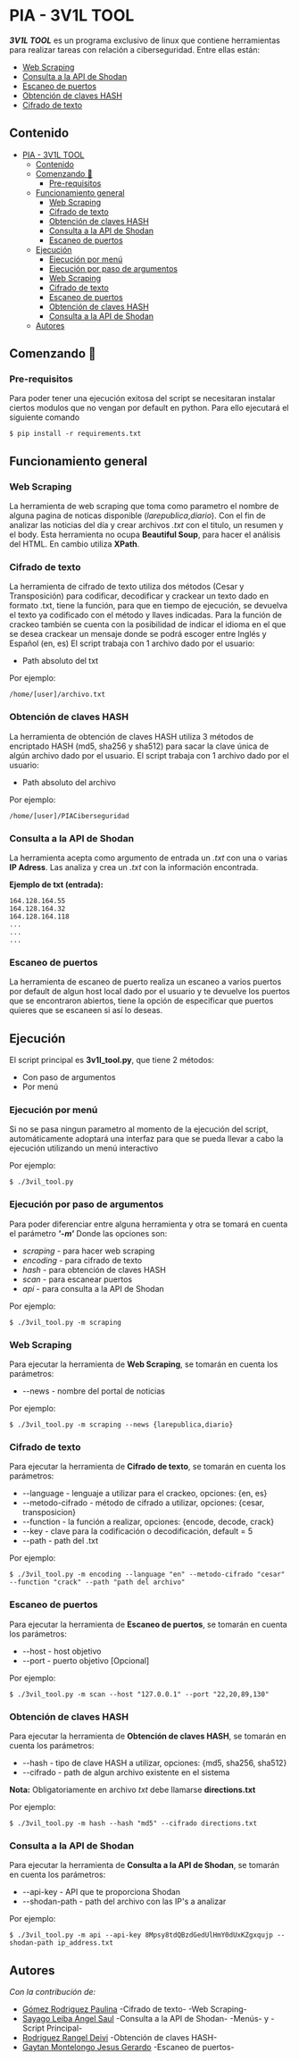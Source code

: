 # PIA - 3V1L TOOL

**_3V1L TOOL_** es un programa exclusivo de linux que contiene herramientas para realizar tareas con relación a ciberseguridad.
Entre ellas están:
* [Web Scraping](https://github.com/S4yago/pia-pc/blob/main/modulos/web_scraping.py)
* [Consulta a la API de Shodan](https://github.com/S4yago/pia-pc/blob/main/modulos/shodan.py)
* [Escaneo de puertos](https://github.com/S4yago/pia-pc/blob/main/modulos/port_scanning.py)
* [Obtención de claves HASH](https://github.com/S4yago/pia-pc/blob/main/modulos/claves_hash.py)
* [Cifrado de texto](https://github.com/S4yago/pia-pc/blob/main/modulos/cifrado_de_texto.py)


## Contenido

- [PIA - 3V1L TOOL](#pia---3v1l-tool)
  - [Contenido](#contenido)
  - [Comenzando 🚀](#comenzando-)
    - [Pre-requisitos](#pre-requisitos)
  - [Funcionamiento general](#funcionamiento-general)
    - [Web Scraping](#web-scraping)
    - [Cifrado de texto](#cifrado-de-texto)
    - [Obtención de claves HASH](#obtención-de-claves-hash)
    - [Consulta a la API de Shodan](#consulta-a-la-api-de-shodan)
    - [Escaneo de puertos](#escaneo-de-puertos)
  - [Ejecución](#ejecución)
    - [Ejecución por menú](#ejecución-por-menú)
    - [Ejecución por paso de argumentos](#ejecución-por-paso-de-argumentos)
    - [Web Scraping](#web-scraping-1)
    - [Cifrado de texto](#cifrado-de-texto-1)
    - [Escaneo de puertos](#escaneo-de-puertos-1)
    - [Obtención de claves HASH](#obtención-de-claves-hash-1)
    - [Consulta a la API de Shodan](#consulta-a-la-api-de-shodan-1)
  - [Autores](#autores)

## Comenzando 🚀

### Pre-requisitos

Para poder tener una ejecución exitosa del script se necesitaran instalar ciertos modulos
que no vengan por default en python. Para ello ejecutará el siguiente comando

```
$ pip install -r requirements.txt
```
## Funcionamiento general

### Web Scraping

La herramienta de web scraping que toma como parametro el nombre de alguna pagina de noticas disponible (_larepublica_,_diario_). Con el fin de analizar las noticias del día y crear archivos _.txt_ con el titulo, un resumen y el body. Esta herramienta no ocupa **Beautiful Soup**, para hacer el análisis del HTML. En cambio utiliza **XPath**.

### Cifrado de texto

La herramienta de cifrado de texto utiliza dos métodos (Cesar y Transposición) para codificar, decodificar y crackear un texto dado en formato .txt, tiene
la función, para que en tiempo de ejecución, se devuelva el texto ya codificado con el método y llaves indicadas.
Para la función de crackeo también se cuenta con la posibilidad de indicar el idioma en el que se desea crackear un mensaje donde se podrá escoger entre
Inglés y Español (en, es)
El script trabaja con 1 archivo dado por el usuario:

* Path absoluto del txt

Por ejemplo:
```
/home/[user]/archivo.txt
```

### Obtención de claves HASH

La herramienta de obtención de claves HASH utiliza 3 métodos de encriptado HASH (md5, sha256 y sha512) para sacar la clave única de algún archivo dado
por el usuario.
El script trabaja con 1 archivo dado por el usuario:

* Path absoluto del archivo

Por ejemplo:

```
/home/[user]/PIACiberseguridad
```

### Consulta a la API de Shodan

La herramienta acepta como argumento de entrada un _.txt_ con una o varias **IP Adress**. Las analiza y crea un _.txt_ con la información encontrada.

**Ejemplo de txt (entrada):**
```
164.128.164.55
164.128.164.32
164.128.164.118
...
...
...
```

### Escaneo de puertos

La herramienta de escaneo de puerto realiza un escaneo a varios puertos por default de algun host local dado por el usuario y te devuelve los puertos que
se encontraron abiertos, tiene la opción de especificar que puertos quieres que se escaneen si así lo deseas.

## Ejecución

El script principal es **3v1l_tool.py**, que tiene 2 métodos:
* Con paso de argumentos
* Por menú

### Ejecución por menú

Si no se pasa ningun parametro al momento de la ejecución del script, automáticamente adoptará una interfaz para que se pueda llevar a cabo la ejecución
utilizando un menú interactivo

Por ejemplo:
```
$ ./3vil_tool.py
```

### Ejecución por paso de argumentos

Para poder diferenciar entre alguna herramienta y otra se tomará en cuenta el parámetro **_'-m'_**
Donde las opciones son:
* _scraping_ - para hacer web scraping
* _encoding_ - para cifrado de texto
* _hash_ - para obtención de claves HASH
* _scan_ - para escanear puertos
* _api_ - para consulta a la API de Shodan

Por ejemplo:

```
$ ./3vil_tool.py -m scraping
```

### Web Scraping
Para ejecutar la herramienta de **Web Scraping**, se tomarán en cuenta los parámetros:

* --news - nombre del portal de noticias

Por ejemplo:

```
$ ./3vil_tool.py -m scraping --news {larepublica,diario}
```

### Cifrado de texto
Para ejecutar la herramienta de **Cifrado de texto**, se tomarán en cuenta los parámetros:

* --language - lenguaje a utilizar para el crackeo, opciones: {en, es}
* --metodo-cifrado - método de cifrado a utilizar, opciones: {cesar, transposicion}
* --function - la función a realizar, opciones: {encode, decode, crack}
* --key - clave para la codificación o decodificación, default = 5
* --path - path del .txt

Por ejemplo:

```
$ ./3vil_tool.py -m encoding --language "en" --metodo-cifrado "cesar" --function "crack" --path "path del archivo"
```

### Escaneo de puertos
Para ejecutar la herramienta de **Escaneo de puertos**, se tomarán en cuenta los parámetros:

* --host - host objetivo
* --port - puerto objetivo [Opcional]

Por ejemplo:

```
$ ./3vil_tool.py -m scan --host "127.0.0.1" --port "22,20,89,130"
```

### Obtención de claves HASH
Para ejecutar la herramienta de **Obtención de claves HASH**, se tomarán en cuenta los parámetros:

* --hash - tipo de clave HASH a utilizar, opciones: {md5, sha256, sha512}
* --cifrado - path de algun archivo existente en el sistema

**Nota:** Obligatoriamente en archivo _txt_ debe llamarse **directions.txt**

Por ejemplo:

```
$ ./3vil_tool.py -m hash --hash "md5" --cifrado directions.txt
```

### Consulta a la API de Shodan
Para ejecutar la herramienta de **Consulta a la API de Shodan**, se tomarán en cuenta los parámetros:

* --api-key - API que te proporciona Shodan
* --shodan-path - path del archivo con las IP's a analizar

Por ejemplo:

```
$ ./3vil_tool.py -m api --api-key 8Mpsy8tdQBzdGedUlHmY0dUxKZgxqujp --shodan-path ip_address.txt
```

## Autores

_Con la contribución de:_

* [Gómez Rodriguez Paulina](https://github.com/ShadowFaxumu) -Cifrado de texto- -Web Scraping-
* [Sayago Leiba Angel Saul](https://github.com/S4yago) -Consulta a la API de Shodan- -Menús- y -Script Principal-
* [Rodriguez Rangel Deivi](https://github.com/LicYoshio) -Obtención de claves HASH-
* [Gaytan Montelongo Jesus Gerardo](https://github.com/Moncho96) -Escaneo de puertos-
